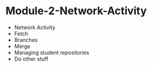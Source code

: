 Module-2-Network-Activity
=========================

* Network Activity
* Fetch
* Branches
* Merge
* Managing student repositories
* Do other stuff
